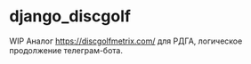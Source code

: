 # django_disсgolf

WIP
Аналог https://discgolfmetrix.com/ для РДГА, логическое продолжение телеграм-бота. 
